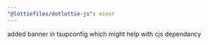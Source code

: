 ```yaml
---
"@lottiefiles/dotlottie-js": minor
---
```


added banner in tsupconfig which might help with cjs dependancy
